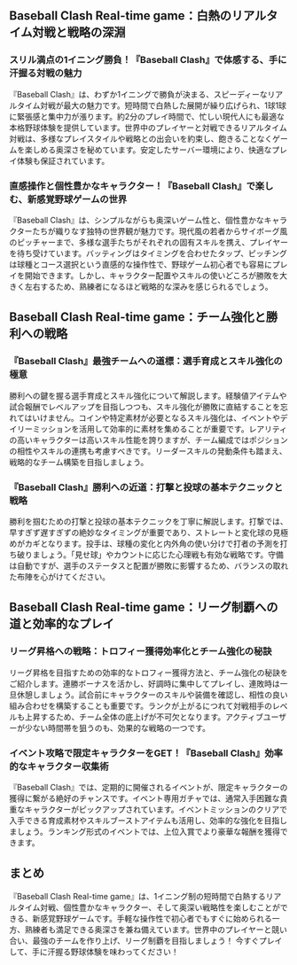 ## Baseball Clash Real-time game：白熱のリアルタイム対戦と戦略の深淵

### スリル満点の1イニング勝負！『Baseball Clash』で体感する、手に汗握る対戦の魅力

『Baseball Clash』は、わずか1イニングで勝負が決まる、スピーディーなリアルタイム対戦が最大の魅力です。短時間で白熱した展開が繰り広げられ、1球1球に緊張感と集中力が漲ります。約2分のプレイ時間で、忙しい現代人にも最適な本格野球体験を提供しています。世界中のプレイヤーと対戦できるリアルタイム対戦は、多様なプレイスタイルや戦略との出会いを約束し、飽きることなくゲームを楽しめる奥深さを秘めています。安定したサーバー環境により、快適なプレイ体験も保証されています。


### 直感操作と個性豊かなキャラクター！『Baseball Clash』で楽しむ、新感覚野球ゲームの世界

『Baseball Clash』は、シンプルながらも奥深いゲーム性と、個性豊かなキャラクターたちが織りなす独特の世界観が魅力です。現代風の若者からサイボーグ風のピッチャーまで、多様な選手たちがそれぞれの固有スキルを携え、プレイヤーを待ち受けています。バッティングはタイミングを合わせたタップ、ピッチングは球種とコース選択という直感的な操作性で、野球ゲーム初心者でも容易にプレイを開始できます。しかし、キャラクター配置やスキルの使いどころが勝敗を大きく左右するため、熟練者になるほど戦略的な深みを感じられるでしょう。


## Baseball Clash Real-time game：チーム強化と勝利への戦略

### 『Baseball Clash』最強チームへの道標：選手育成とスキル強化の極意

勝利への鍵を握る選手育成とスキル強化について解説します。経験値アイテムや試合報酬でレベルアップを目指しつつも、スキル強化が勝敗に直結することを忘れてはいけません。コインや特定素材が必要となるスキル強化は、イベントやデイリーミッションを活用して効率的に素材を集めることが重要です。レアリティの高いキャラクターは高いスキル性能を誇りますが、チーム編成ではポジションの相性やスキルの連携も考慮すべきです。リーダースキルの発動条件も踏まえ、戦略的なチーム構築を目指しましょう。


### 『Baseball Clash』勝利への近道：打撃と投球の基本テクニックと戦略

勝利を掴むための打撃と投球の基本テクニックを丁寧に解説します。打撃では、早すぎず遅すぎずの絶妙なタイミングが重要であり、ストレートと変化球の見極めがカギとなります。投手は、球種の変化と内外角の使い分けで打者の予測を打ち破りましょう。「見せ球」やカウントに応じた心理戦も有効な戦略です。守備は自動ですが、選手のステータスと配置が勝敗に影響するため、バランスの取れた布陣を心がけてください。


## Baseball Clash Real-time game：リーグ制覇への道と効率的なプレイ

### リーグ昇格への戦略：トロフィー獲得効率化とチーム強化の秘訣

リーグ昇格を目指すための効率的なトロフィー獲得方法と、チーム強化の秘訣をご紹介します。連勝ボーナスを活かし、好調時に集中してプレイし、連敗時は一旦休憩しましょう。試合前にキャラクターのスキルや装備を確認し、相性の良い組み合わせを構築することも重要です。ランクが上がるにつれて対戦相手のレベルも上昇するため、チーム全体の底上げが不可欠となります。アクティブユーザーが少ない時間帯を狙うのも、効果的な戦略の一つです。


### イベント攻略で限定キャラクターをGET！『Baseball Clash』効率的なキャラクター収集術

『Baseball Clash』では、定期的に開催されるイベントが、限定キャラクターの獲得に繋がる絶好のチャンスです。イベント専用ガチャでは、通常入手困難な貴重なキャラクターがピックアップされています。イベントミッションのクリアで入手できる育成素材やスキルブーストアイテムも活用し、効率的な強化を目指しましょう。ランキング形式のイベントでは、上位入賞でより豪華な報酬を獲得できます。


## まとめ

『Baseball Clash Real-time game』は、1イニング制の短時間で白熱するリアルタイム対戦、個性豊かなキャラクター、そして奥深い戦略性を楽しむことができる、新感覚野球ゲームです。手軽な操作性で初心者でもすぐに始められる一方、熟練者も満足できる奥深さを兼ね備えています。世界中のプレイヤーと競い合い、最強のチームを作り上げ、リーグ制覇を目指しましょう！  今すぐプレイして、手に汗握る野球体験を味わってください！